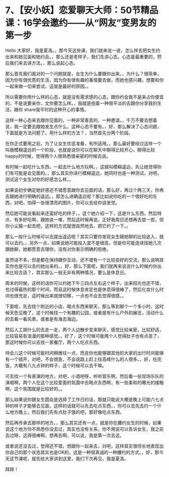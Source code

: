 # 7、【安小妖】恋爱聊天大师：50节精品课：16学会邀约——从“网友”变男友的第一步

Hello 大家好，我是夏洛。，那今天这些课，我们就来说一说，怎么样去把女生约出来和她见面和她约会。，那么还是老样子，我们先讲心态。心态是最重要的，然后我们来去讲方法。，那么说起心态。

那么首先我们面对的一个问题就是，女生为什么要跟你出来。，为什么？很简单，因为你有很优质的生活，因为你有很有趣的事情要去做，而她也感兴趣，想要和你一起来做一切来尝试，这就是最好的原因。。

所以需要你用什么样的心态，就是没有需求感的心态，跟你约会我不是来占你便宜的，不是说要亲你，文你要怎么样。，我就是抱着一种很平淡的去跟你分享我的生活，跟你 share我平时的这种开心的事情。

这样一种心态来去跟你见面的，一种非常善意的，一种邀请。，千万不要去想着说，我一定要去跟她发生点什么，这种心态不要有。，好，那么解决了心态问题，下面就是方法问题了。用什么样的方法？，当然首先分两个阶段。

在你正式要用之前，为了让女生优惩准备，有所适用。，那么最好要经过这样一个叫做模糊遥远的一个阶段，也就是说你可以在聊天中聊得比较开心，聊得比较 happy的时候，觉得两个人很熟悉很亲密的时候去说。

有时候一起吃什么东西，一起去什么地方玩啊。，这就叫模糊遥远，先让她觉得你们有可能是会见面的。，那么其实你进行模糊遥远，她同时也是一种测试，对吧，测试这个女生对你的好感怎么样。。

如果说初步确定她好感还不错愿意跟你去见面的话，那么好，再过个两三天，你再去跟她进行明确的遥远。，那怎么进确遥远呢？那比如说你吃的一个很好吃的东西，对吧，怕得一张很漂亮的图片，你可以去给你说发觉。

然后她可能说看起来还蛮好吃的样子，，这个她介绍一下，这是什么东西，然后特点，有多好吃啊，跟她说一堆，然后这时候再说，正好我周日还想再去尝一尝，但你小尘猫一起去吧，这样的方式就很自然地去，把它约了一下。。

那么一般什么时候可以去提出遥远呢？其实只要你发现女生跟她聊的比较逃入，就可以去约。，另外一点，如果说她可能投入度不是很高，但是你可能连续找她几次跟她聊，她都愿意去理你，没有对你表示明确的拒绝。

虽然话不多，但是都在保持跟你互动，还不错有一个比较良好的交流，那么说明其实你也是可以去约她出来的。，好，那么下面呢，我们就再来说说什么时候约你出来比较合适？，其实那么一般无非有两种情况，要么是休息日。

周末的时候，这样的话你可以约她下午三四点左右这个样子，出来阳光也还不错，也过得最热的那个时间，而且这时候休息肯定也是休息得很棒了，然后化妆什么时间也很充足，这时候出来就很切移，一点也不会去觉得很感。。

下面呢，先去找个附近的小店，喝点东西来聊天，那么等到聊个一个多小时，这时候天色见晚了，这个时候找一个有趣的公园，或者是有什么户外的展览，活动什么的去看一看风景，或者是有海去海边。

然后人工胡什么的去走一走，两个人边散步变来聊天，感觉比较亲密，比较舒适，比较容易有浪漫的那种感觉。，好了，这个时候可能两个人觉得肚子也有点恶了，那这时候你可以去找一家餐厅，两个人吃点东西。

待会儿这个时候可能时间稍微往一点，而且你也能够跟其他的大家的出行时间能够有一个错开，对吧，不会很急，不会说路上赶上往高峰什么的人很多。，好，吃完饭，大概有八九点钟的样子，这个时候可以去干嘛。

可去找一个有表演的地方，对吧，小酒吧呀，听听音乐啊，然后看一些现场乐队的演唱啊，两个人在这个比较爱面的氛围中去喝点东西啊，有一些柔和的曝光的接触啊，这个氛围就是比较好的。。

那么如果说你跟女生圆会是选择了工作日的话，那就只能说大概是晚上可能六七点钟的样子才能够去见面，这样的话就可以先去吃点东西，，你可以去先去约一个什么地方晚上，然后我们先有点肚子饿的吧，那好像吃点东西。

然后再传承去那样的地方。，那么其实还有一点，就是你在腰约女生的时候，如果说这个地方你不熟悉你没去过，其实也没有关系，你不用说可以告诉女生，我之前去过呀，这得很棒啊，想再去啊，可以说，我是第一次去这。

或者说还没去过，觉得还不错，想跟你一起来去，对吧，这样其实很坦长地表现出你自己的那个状态其实也是OK的，这是一种很真诚的一种腰约的方式。，好，那今天这节课呢，就先给大家讲到这里，我们下次再见，我是夏洛。

拜拜！